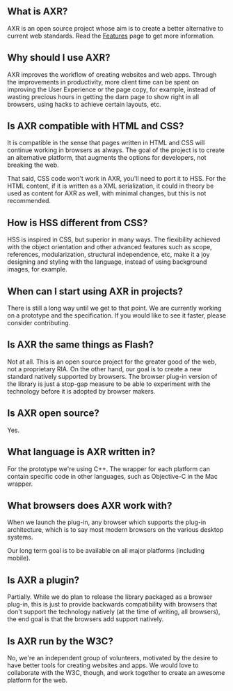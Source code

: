 ## What is AXR?

AXR is an open source project whose aim is to create a better alternative to
current web standards. Read the [Features](http://axrproject.org/about/features)
page to get more information.

## Why should I use AXR?

AXR improves the workflow of creating websites and web apps. Through the
improvements in productivity, more client time can be spent on improving the
User Experience or the page copy, for example, instead of wasting precious hours
in getting the darn page to show right in all browsers, using hacks to achieve
certain layouts, etc.

## Is AXR compatible with HTML and CSS?

It is compatible in the sense that pages written in HTML and CSS will continue
working in browsers as always. The goal of the project is to create an
alternative platform, that augments the options for developers, not breaking the
web.

That said, CSS code won't work in AXR, you'll need to port it to HSS. For the
HTML content, if it is written as a XML serialization, it could in theory be
used as content for AXR as well, with minimal changes, but this is not
recommended.

## How is HSS different from CSS?

HSS is inspired in CSS, but superior in many ways. The flexibility achieved with
the object orientation and other advanced features such as scope, references,
modularization, structural independence, etc, make it a joy designing and
styling with the language, instead of using background images, for example.


## When can I start using AXR in projects?

There is still a long way until we get to that point. We are currently working
on a prototype and the specification. If you would like to see it faster, please
consider contributing.

## Is AXR the same things as Flash?

Not at all. This is an open source project for the greater good of the web, not
a proprietary RIA. On the other hand, our goal is to create a new standard
natively supported by browsers. The browser plug-in version of the library is
just a stop-gap measure to be able to experiment with the technology before it
is adopted by browser makers.

## Is AXR open source?

Yes.

## What language is AXR written in?

For the prototype we're using C++. The wrapper for each platform can contain
specific code in other languages, such as Objective-C in the Mac wrapper.

## What browsers does AXR work with?

When we launch the plug-in, any browser which supports the plug-in architecture,
which is to say most modern browsers on the various desktop systems.

Our long term goal is to be available on all major platforms (including mobile).

## Is AXR a plugin?

Partially. While we do plan to release the library packaged as a browser
plug-in, this is just to provide backwards compatibility with browsers that
don't support the technology natively (at the time of writing, all browsers),
the end goal is that the browsers add support natively.

## Is AXR run by the W3C?

No, we're an independent group of volunteers, motivated by the desire to have
better tools for creating websites and apps. We would love to collaborate with
the W3C, though, and work together to create an awesome platform for the web.
